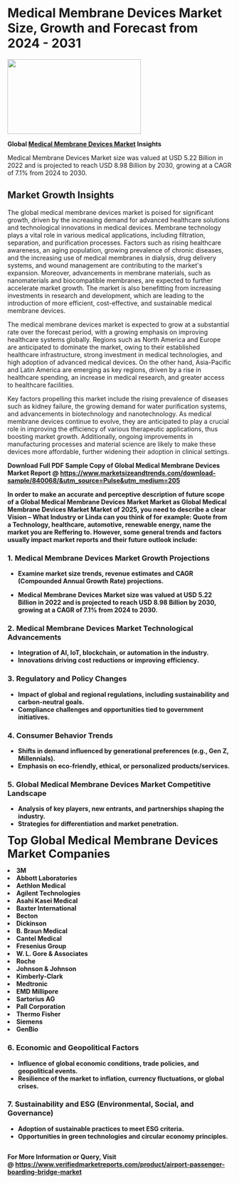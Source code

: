 <H1>Medical Membrane Devices Market Size, Growth and Forecast from 2024 - 2031</H1><img class="aligncenter size-medium wp-image-584254" src="https://thirdeyenews.in/wp-content/uploads/2024/09/Global-Market-Research-300x168.jpeg" alt="" width="300" height="168" /><p><strong>Global&nbsp;<a href="https://www.marketsizeandtrends.com/download-sample/840068/&amp;utm_source=Pulse&amp;utm_medium=205">Medical Membrane Devices Market</a> Insights</strong></p><p>Medical Membrane Devices Market size was valued at USD 5.22 Billion in 2022 and is projected to reach USD 8.98 Billion by 2030, growing at a CAGR of 7.1% from 2024 to 2030.</p><p><h2>Market Growth Insights</h2> <p>The global medical membrane devices market is poised for significant growth, driven by the increasing demand for advanced healthcare solutions and technological innovations in medical devices. Membrane technology plays a vital role in various medical applications, including filtration, separation, and purification processes. Factors such as rising healthcare awareness, an aging population, growing prevalence of chronic diseases, and the increasing use of medical membranes in dialysis, drug delivery systems, and wound management are contributing to the market's expansion. Moreover, advancements in membrane materials, such as nanomaterials and biocompatible membranes, are expected to further accelerate market growth. The market is also benefitting from increasing investments in research and development, which are leading to the introduction of more efficient, cost-effective, and sustainable medical membrane devices.</p> <p><strong></strong></p> <p>The medical membrane devices market is expected to grow at a substantial rate over the forecast period, with a growing emphasis on improving healthcare systems globally. Regions such as North America and Europe are anticipated to dominate the market, owing to their established healthcare infrastructure, strong investment in medical technologies, and high adoption of advanced medical devices. On the other hand, Asia-Pacific and Latin America are emerging as key regions, driven by a rise in healthcare spending, an increase in medical research, and greater access to healthcare facilities.</p> <p>Key factors propelling this market include the rising prevalence of diseases such as kidney failure, the growing demand for water purification systems, and advancements in biotechnology and nanotechnology. As medical membrane devices continue to evolve, they are anticipated to play a crucial role in improving the efficiency of various therapeutic applications, thus boosting market growth. Additionally, ongoing improvements in manufacturing processes and material science are likely to make these devices more affordable, further widening their adoption in clinical settings.</p> <p><strong></p><p><span class=""><strong>Download Full PDF Sample Copy of Global Medical Membrane Devices Market Report</strong> @ <a href="https://www.marketsizeandtrends.com/download-sample/840068/&amp;utm_source=Pulse&amp;utm_medium=205" target="_blank">https://www.marketsizeandtrends.com/download-sample/840068/&amp;utm_source=Pulse&amp;utm_medium=205</a></span></p><p>In order to make an accurate and perceptive description of future scope of a Global&nbsp;Medical Membrane Devices Market Market as Global&nbsp;Medical Membrane Devices Market Market of 2025, you need to describe a clear Vision &ndash; What Industry or Linda can you think of for example: Quote from a Technology, healthcare, automotive, renewable energy, name the market you are Reffering to. However, some general trends and factors usually impact market reports and their future outlook include:</p><h3>1.&nbsp;<strong>Medical Membrane Devices Market Growth Projections</strong></h3><ul><li>Examine market size trends, revenue estimates and CAGR (Compounded Annual Growth Rate) projections.</li><li><p>Medical Membrane Devices Market size was valued at USD 5.22 Billion in 2022 and is projected to reach USD 8.98 Billion by 2030, growing at a CAGR of 7.1% from 2024 to 2030.</p></li></ul><h3>2.&nbsp;<strong>Medical Membrane Devices Market Technological Advancements</strong></h3><ul><li>Integration of AI, IoT, blockchain, or automation in the industry.</li><li>Innovations driving cost reductions or improving efficiency.</li></ul><h3>3.&nbsp;<strong>Regulatory and Policy Changes</strong></h3><ul><li>Impact of global and regional regulations, including sustainability and carbon-neutral goals.</li><li>Compliance challenges and opportunities tied to government initiatives.</li></ul><h3>4.&nbsp;<strong>Consumer Behavior Trends</strong></h3><ul><li>Shifts in demand influenced by generational preferences (e.g., Gen Z, Millennials).</li><li>Emphasis on eco-friendly, ethical, or personalized products/services.</li></ul><h3>5.&nbsp;<strong>Global Medical Membrane Devices Market Competitive Landscape</strong></h3><ul><li>Analysis of key players, new entrants, and partnerships shaping the industry.</li><li>Strategies for differentiation and market penetration.</li></ul><p data-pm-slice="1 1 []"><span style="color: inherit; font-family: inherit; font-size: 25px;">Top Global Medical Membrane Devices Market Companies</span></p><div class="" data-test-id=""><p><li>3M</li><li> Abbott Laboratories</li><li> Aethlon Medical</li><li> Agilent Technologies</li><li> Asahi Kasei Medical</li><li> Baxter International</li><li> Becton</li><li> Dickinson</li><li> B. Braun Medical</li><li> Cantel Medical</li><li> Fresenius Group</li><li> W. L. Gore & Associates</li><li> Roche</li><li> Johnson & Johnson</li><li> Kimberly-Clark</li><li> Medtronic</li><li> EMD Millipore</li><li> Sartorius AG</li><li> Pall Corporation</li><li> Thermo Fisher</li><li> Siemens</li><li> GenBio</li></p></div><h3>6.&nbsp;<strong>Economic and Geopolitical Factors</strong></h3><ul><li>Influence of global economic conditions, trade policies, and geopolitical events.</li><li>Resilience of the market to inflation, currency fluctuations, or global crises.</li></ul><h3>7.&nbsp;<strong>Sustainability and ESG (Environmental, Social, and Governance)</strong></h3><ul><li>Adoption of sustainable practices to meet ESG criteria.</li><li>Opportunities in green technologies and circular economy principles.</li></ul><h2><strong style="font-size: 14px;">For More Information or Query, Visit @&nbsp;</strong><a style="background-color: #ffffff; font-size: 14px;" href="https://www.marketsizeandtrends.com/report/medical-membrane-devices-market/" target="_blank">https://www.verifiedmarketreports.com/product/airport-passenger-boarding-bridge-market</a></h2>
